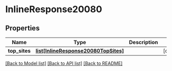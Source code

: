 # InlineResponse20080

## Properties
Name | Type | Description | Notes
------------ | ------------- | ------------- | -------------
**top_sites** | [**list[InlineResponse20080TopSites]**](InlineResponse20080TopSites.md) |  | [optional] 

[[Back to Model list]](../README.md#documentation-for-models) [[Back to API list]](../README.md#documentation-for-api-endpoints) [[Back to README]](../README.md)

